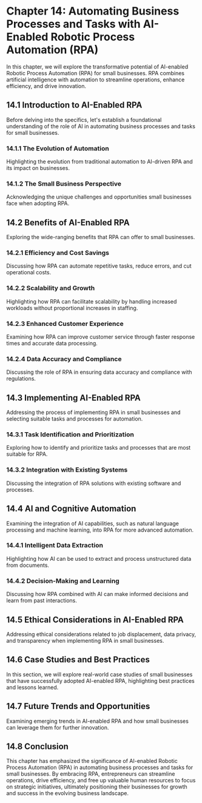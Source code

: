 Chapter 14: Automating Business Processes and Tasks with AI-Enabled Robotic Process Automation (RPA)
====================================================================================================

In this chapter, we will explore the transformative potential of AI-enabled Robotic Process Automation (RPA) for small businesses. RPA combines artificial intelligence with automation to streamline operations, enhance efficiency, and drive innovation.

14.1 Introduction to AI-Enabled RPA
-----------------------------------

Before delving into the specifics, let's establish a foundational understanding of the role of AI in automating business processes and tasks for small businesses.

### 14.1.1 The Evolution of Automation

Highlighting the evolution from traditional automation to AI-driven RPA and its impact on businesses.

### 14.1.2 The Small Business Perspective

Acknowledging the unique challenges and opportunities small businesses face when adopting RPA.

14.2 Benefits of AI-Enabled RPA
-------------------------------

Exploring the wide-ranging benefits that RPA can offer to small businesses.

### 14.2.1 Efficiency and Cost Savings

Discussing how RPA can automate repetitive tasks, reduce errors, and cut operational costs.

### 14.2.2 Scalability and Growth

Highlighting how RPA can facilitate scalability by handling increased workloads without proportional increases in staffing.

### 14.2.3 Enhanced Customer Experience

Examining how RPA can improve customer service through faster response times and accurate data processing.

### 14.2.4 Data Accuracy and Compliance

Discussing the role of RPA in ensuring data accuracy and compliance with regulations.

14.3 Implementing AI-Enabled RPA
--------------------------------

Addressing the process of implementing RPA in small businesses and selecting suitable tasks and processes for automation.

### 14.3.1 Task Identification and Prioritization

Exploring how to identify and prioritize tasks and processes that are most suitable for RPA.

### 14.3.2 Integration with Existing Systems

Discussing the integration of RPA solutions with existing software and processes.

14.4 AI and Cognitive Automation
--------------------------------

Examining the integration of AI capabilities, such as natural language processing and machine learning, into RPA for more advanced automation.

### 14.4.1 Intelligent Data Extraction

Highlighting how AI can be used to extract and process unstructured data from documents.

### 14.4.2 Decision-Making and Learning

Discussing how RPA combined with AI can make informed decisions and learn from past interactions.

14.5 Ethical Considerations in AI-Enabled RPA
---------------------------------------------

Addressing ethical considerations related to job displacement, data privacy, and transparency when implementing RPA in small businesses.

14.6 Case Studies and Best Practices
------------------------------------

In this section, we will explore real-world case studies of small businesses that have successfully adopted AI-enabled RPA, highlighting best practices and lessons learned.

14.7 Future Trends and Opportunities
------------------------------------

Examining emerging trends in AI-enabled RPA and how small businesses can leverage them for further innovation.

14.8 Conclusion
---------------

This chapter has emphasized the significance of AI-enabled Robotic Process Automation (RPA) in automating business processes and tasks for small businesses. By embracing RPA, entrepreneurs can streamline operations, drive efficiency, and free up valuable human resources to focus on strategic initiatives, ultimately positioning their businesses for growth and success in the evolving business landscape.
